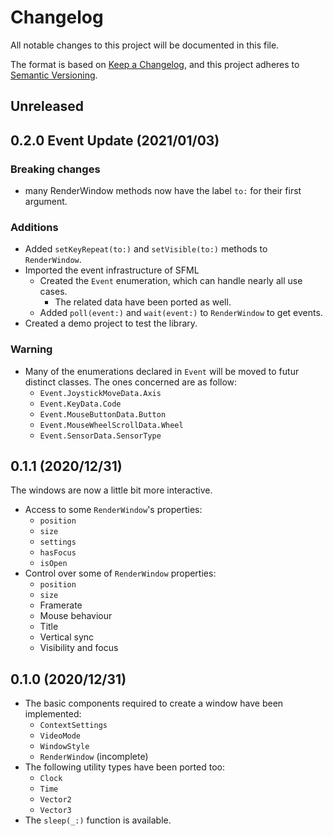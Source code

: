 # Changelog
All notable changes to this project will be documented in this file.

The format is based on [Keep a Changelog](https://keepachangelog.com/en/1.0.0/),
and this project adheres to [Semantic Versioning](https://semver.org/spec/v2.0.0.html).

## Unreleased

## 0.2.0 Event Update (2021/01/03)
### Breaking changes
- many RenderWindow methods now have the label `to:` for their first argument.

### Additions
- Added `setKeyRepeat(to:)` and `setVisible(to:)` methods to `RenderWindow`.
- Imported the event infrastructure of SFML
    - Created the `Event` enumeration, which can handle nearly all use cases.
        - The related data have been ported as well.
    - Added `poll(event:)` and `wait(event:)` to `RenderWindow` to get events.
- Created a demo project to test the library.

### Warning
- Many of the enumerations declared in `Event` will be moved to futur distinct classes. The ones concerned are as follow:
    - `Event.JoystickMoveData.Axis`
    - `Event.KeyData.Code`
    - `Event.MouseButtonData.Button`
    - `Event.MouseWheelScrollData.Wheel`
    - `Event.SensorData.SensorType`

## 0.1.1 (2020/12/31)
The windows are now a little bit more interactive.
- Access to some `RenderWindow`'s properties:
    - `position`
    - `size`
    - `settings`
    - `hasFocus`
    - `isOpen`
- Control over some of `RenderWindow` properties:
    - `position`
    - `size`
    - Framerate
    - Mouse behaviour
    - Title
    - Vertical sync
    - Visibility and focus

## 0.1.0 (2020/12/31)
- The basic components required to create a window have been implemented:
    - `ContextSettings`
    - `VideoMode`
    - `WindowStyle`
    - `RenderWindow` (incomplete)
- The following utility types have been ported too:
    - `Clock`
    - `Time`
    - `Vector2`
    - `Vector3`
- The `sleep(_:)` function is available.